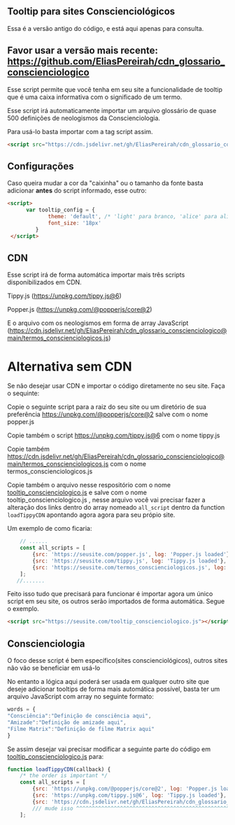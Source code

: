 ## Tooltip para sites Conscienciológicos

Essa é a versão antigo do código, e está aqui apenas para consulta.

Favor usar a versão mais recente: https://github.com/EliasPereirah/cdn_glossario_conscienciologico
-----------------------------

Esse script permite que você tenha em seu site a funcionalidade de tooltip que é uma caixa informativa com o significado de um termo.

Esse script irá automaticamente importar um arquivo glossário de quase 500 definições de neologismos da Conscienciologia.

Para usá-lo basta importar com a tag script assim.
```html
<script src="https://cdn.jsdelivr.net/gh/EliasPereirah/cdn_glossario_conscienciologico@main/tooltip_conscienciologico.js"></script>
```
## Configurações
Caso queira mudar a cor da "caixinha" ou o tamanho da fonte basta adicionar <b>antes</b> do script informado, esse outro:

```html
<script>
      var tooltip_config = {
             theme: 'default', /* 'light' para branco, 'alice' para aliceblue ou 'default' para escuro */
             font_size: '18px'
         }
 </script>
```

## CDN
Esse script irá de forma automática importar mais três scripts disponibilizados em CDN.

Tippy.js (https://unpkg.com/tippy.js@6)

Popper.js (https://unpkg.com/@popperjs/core@2)

E o arquivo com os neologismos em forma de array JavaScript (https://cdn.jsdelivr.net/gh/EliasPereirah/cdn_glossario_conscienciologico@main/termos_conscienciologicos.js)

# Alternativa sem CDN
Se não desejar usar CDN e importar o código diretamente no seu site. Faça o sequinte:

Copie o seguinte script para a raiz do seu site ou um diretório de sua preferência https://unpkg.com/@popperjs/core@2 salve com o nome popper.js

Copie também o script https://unpkg.com/tippy.js@6 com o nome tippy.js

Copie também https://cdn.jsdelivr.net/gh/EliasPereirah/cdn_glossario_conscienciologico@main/termos_conscienciologicos.js com o nome termos_conscienciologicos.js

Copie também o arquivo nesse respositório com o nome [tooltip_conscienciologico.js](https://github.com/EliasPereirah/cdn_glossario_conscienciologico/blob/main/tooltip_conscienciologico.js)  e salve com o nome tooltip_conscienciologico.js , nesse arquivo você vai precisar fazer a alteração dos links dentro do array nomeado `all_script` dentro da function `loadTippyCDN` apontando agora agora para seu própio site.

Um exemplo de como ficaria:

```javascript
    // ......
    const all_scripts = [
        {src: 'https://seusite.com/popper.js', log: 'Popper.js loaded'},
        {src: 'https://seusite.com/tippy.js', log: 'Tippy.js loaded'},
        {src: 'https://seusite.com/termos_conscienciologicos.js', log: 'Glossary loaded'}
    ];
   //.......
```

Feito isso tudo que precisará para funcionar é importar agora um único script em seu site, os outros serão importados de forma automática. Segue o exemplo.

```html
<script src="https://seusite.com/tooltip_conscienciologico.js"></script>
```

## Conscienciologia
O foco desse script é bem específico(sites conscienciológicos), outros sites não vão se beneficiar em usá-lo

No entanto a lógica aqui poderá ser usada em qualquer outro site que deseje adicionar tooltips de forma mais automática possível, basta ter um arquivo JavaScript com array no seguinte formato:
```javascript
words = {
"Consciência":"Definição de consciência aqui",
"Amizade":"Definição de amizade aqui",
"Filme Matrix":"Definição de filme Matrix aqui"
}
```

Se assim desejar vai precisar modificar a seguinte parte  do código em [tooltip_conscienciologico.js](https://github.com/EliasPereirah/cdn_glossario_conscienciologico/blob/main/tooltip_conscienciologico.js) para:

```javascript
function loadTippyCDN(callback) {
    /* the order is important */
    const all_scripts = [
        {src: 'https://unpkg.com/@popperjs/core@2', log: 'Popper.js loaded'},
        {src: 'https://unpkg.com/tippy.js@6', log: 'Tippy.js loaded'},
        {src: 'https://cdn.jsdelivr.net/gh/EliasPereirah/cdn_glossario_conscienciologico@main/termos_conscienciologicos.js', log: 'Glossary loaded'}
        /// mude isso ^^^^^^^^^^^^^^^^^^^^^^^^^^^^^^^^^^^^^^^^^^^^^^^^^^^^^^^^^^^^^^^^^^^^^^^^^^^^^^^^^^^^^^^^^^^^^^^^^^^^ 
    ];
```

